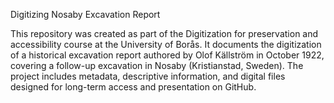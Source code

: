 Digitizing Nosaby Excavation Report


This repository was created as part of the Digitization for preservation and accessibility course at the University of Borås. It documents the digitization of a historical excavation report authored by Olof Källström in October 1922, covering a follow-up excavation in Nosaby (Kristianstad, Sweden). The project includes metadata, descriptive information, and digital files designed for long-term access and presentation on GitHub. 
